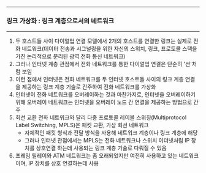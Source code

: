 -----
### 링크 가상화 : 링크 계층으로서의 네트워크
-----
1. 두 호스트들 사이 다이얼업 연결 모델에서 2개의 호스트를 연결한 링크는 실제로 전화 네트워크(데이터 전송과 시그널링을 위한 자신의 스위치, 링크, 프로토콜 스택을 가진 논리적으로 분리된 광역 전화 통신 네트워크)
2. 그러나 인터넷 계층 관점에서 전화 네트워크를 통한 다이얼업 연결은 단순히 '선'처럼 보임
3. 이런 점에서 인터넷은 전화 네트워크를 두 인터넷 호스트들 사이의 링크 계층 연결을 제공하는 링크 계층 기술로 간주하여 전화 네트워크를 가상화
4. 인터넷이 전화 네트워크를 오버레이하는 것과 마찬가지로, 인터넷을 오버레이하기 위해 오버레이 네트워크는 인터넷을 오버레이 노드 간 연결을 제공하는 방법으로 간주
5. 회선 교환 전화 네트워크와 달리 다중 프로토콜 레이블 스위칭(Multiprotocol Label Switching, MPLS)은 패킷 교환, 가상 회선 네트워크
   - 자체적인 패킷 형식과 전달 방식을 사용해 네트워크 계층이나 링크 계층에 해당
   - 그러나 인터넷 관점에서는 MPLS는 전화 네트워크나 스위치 이더넷처럼 IP 장치를 상호연결 하는데  사용되는 링크 계층 기술로 다뤄질 수 있음
6. 프레임 릴레이와 ATM 네트워크는 좀 오래되었지만 여전히 사용하고 있는 네트워크이며, IP 장치를 상호 연결하는데 사용
